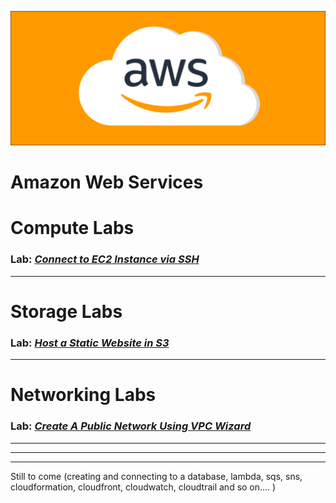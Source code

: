 <p align="center">
<img src=Compute/images/cloud.png/>
</p>



# Amazon Web Services

# Compute Labs
### Lab: [***Connect to EC2 Instance via SSH***](https://github.com/bdgomey/AWS_Labs/blob/master/Compute/SSH_to_instance.md)
---
# Storage Labs
### Lab: [***Host a Static Website in S3***](https://github.com/bdgomey/AWS_Labs/blob/master/Storage/S3_demo.md)
---
# Networking Labs
### Lab: [***Create A Public Network Using VPC Wizard***](https://github.com/bdgomey/AWS_Labs/blob/master/Networking/create_VPC.md)
---
---
---
Still to come (creating and connecting to a database, lambda, sqs, sns, cloudformation, cloudfront, cloudwatch, cloudtrail and so on.... )